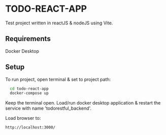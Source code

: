 
# TODO-REACT-APP

Test project written in reactJS & nodeJS using Vite.


## Requirements
Docker Desktop

## Setup

To run project, open terminal & set to project path:

```bash
  cd todo-react-app
  docker-compose up
```

Keep the terminal open. Load/run docker desktop application & restart the service with name 'todorestful_backend'. 

Load browser to:

```bash
http://localhost:3000/
```